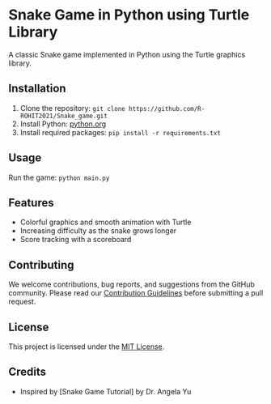 # Snake Game in Python using Turtle Library

A classic Snake game implemented in Python using the Turtle graphics library.

## Installation
1. Clone the repository: `git clone https://github.com/R-ROHIT2021/Snake_game.git`
3. Install Python: [python.org](https://www.python.org/downloads/)
4. Install required packages: `pip install -r requirements.txt`

## Usage
Run the game: `python main.py`

## Features
- Colorful graphics and smooth animation with Turtle
- Increasing difficulty as the snake grows longer
- Score tracking with a scoreboard

## Contributing
We welcome contributions, bug reports, and suggestions from the GitHub community. Please read our [Contribution Guidelines](CONTRIBUTING.md) before submitting a pull request.

## License
This project is licensed under the [MIT License](LICENSE).

## Credits
- Inspired by [Snake Game Tutorial] by Dr. Angela Yu

